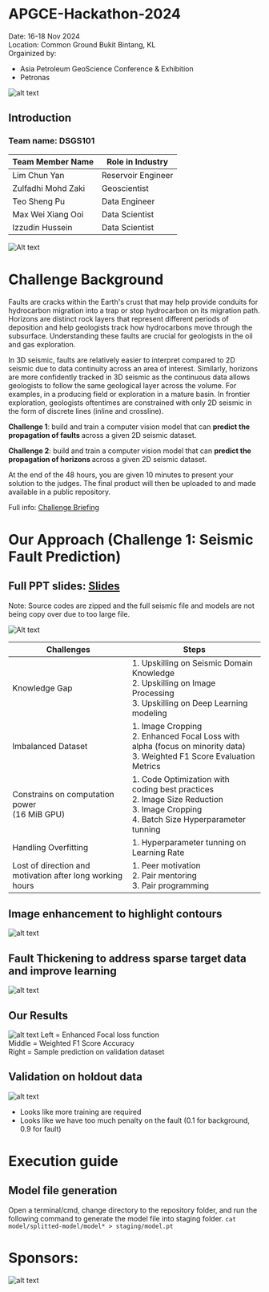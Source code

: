# APGCE-Hackathon-2024
Date: 16-18 Nov 2024  <br>
Location: Common Ground Bukit Bintang, KL <br>
Orgainized by: 
- Asia Petroleum GeoScience Conference & Exhibition 
- Petronas 

![alt text](archive/schedule.png)

## Introduction
### Team name: DSGS101

|Team Member Name| Role in Industry | 
| -------------- | ----- |
| Lim Chun Yan | Reservoir Engineer |
| Zulfadhi Mohd Zaki | Geoscientist |
| Teo Sheng Pu | Data Engineer |
| Max Wei Xiang Ooi | Data Scientist |
| Izzudin Hussein | Data Scientist |

![Alt text](img/3.team5.jpeg)

# Challenge Background 
Faults are cracks within the Earth's crust that may help provide conduits for hydrocarbon migration into a trap or stop hydrocarbon on its migration path. Horizons are distinct rock layers that represent different periods of deposition and help geologists track how hydrocarbons move through the subsurface. Understanding these faults are crucial for geologists in the oil and gas exploration.

In 3D seismic, faults are relatively easier to interpret compared to 2D seismic due to data continuity across an area of interest. Similarly, horizons are more confidently tracked in 3D seismic as the continuous data allows geologists to follow the same geological layer across the volume. For examples, in a producing field or exploration in a mature basin. In frontier exploration, geologists oftentimes are constrained with only 2D seismic in the form of discrete lines (inline and crossline).

<b>Challenge 1</b>: build and train a computer vision model that can <b> predict the propagation of faults </b> across a given 2D seismic dataset.

<b>Challenge 2</b>: build and train a computer vision model that can <b> predict the propagation of horizons </b> across a given 2D seismic dataset.

At the end of the 48 hours, you are given 10 minutes to present your solution to the judges. The final product will then be uploaded to and made available in a public repository. 

Full info: 
[Challenge Briefing](/starter_pack/GeoHackathon%202024%20Challenge%20Brief.pdf)

# Our Approach (Challenge 1: Seismic Fault Prediction)
## Full PPT slides: [Slides](/DSGS_101.pdf)
Note: Source codes are zipped and the full seismic file and models are not being copy over due to too large file. 

![Alt text](archive/Methodology.JPG "Title")

| Challenges | Steps  |
| ---------- | -----  |
| Knowledge Gap | 1. Upskilling on Seismic Domain Knowledge <br> 2. Upskilling on Image Processing <br> 3. Upskilling on Deep Learning modeling |
| Imbalanced Dataset |1. Image Cropping <br> 2. Enhanced Focal Loss with alpha (focus on minority data) <br> 3. Weighted F1 Score Evaluation Metrics |
| Constrains on computation power <br> (16 MiB GPU) | 1. Code Optimization with coding best practices <br> 2. Image Size Reduction  <br> 3. Image Cropping  <br> 4. Batch Size Hyperparameter tunning|
| Handling Overfitting | 1. Hyperparameter tunning on Learning Rate | 
| Lost of direction and motivation after long working hours | 1. Peer motivation <br> 2. Pair mentoring <br> 3. Pair programming |

## Image enhancement to highlight contours 
![alt text](archive/image%20enhancement.png)

## Fault Thickening to address sparse target data and improve learning
![alt text](archive/fault%20thickening.png)

## Our Results
![alt text](archive/training%20results.png)
Left = Enhanced Focal loss function  <br>
Middle = Weighted F1 Score Accuracy <br>
Right = Sample prediction on validation dataset  <br>

## Validation on holdout data
![alt text](archive/holdout_data.png)
- Looks like more training are required 
- Looks like we have too much penalty on the fault (0.1 for background, 0.9 for fault)

# Execution guide

## Model file generation
Open a terminal/cmd, change directory to the repository folder, and run the following command to generate the model file into staging folder.
`cat model/splitted-model/model* > staging/model.pt`

# Sponsors: 
![alt text](archive/WhatsApp%20Image%202024-11-17%20at%2008.25.54.jpeg)

